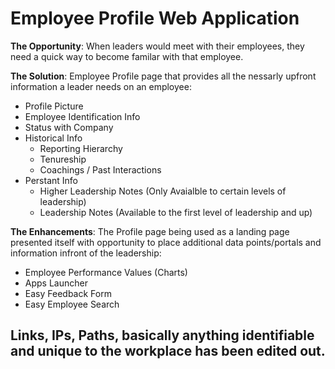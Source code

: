 # Employee Profile Web Application

**The Opportunity**: When leaders would meet with their employees, they need a quick way to become familar with that employee.

**The Solution**: Employee Profile page that provides all the nessarly upfront information a leader needs on an employee:

- Profile Picture
- Employee Identification Info
- Status with Company
- Historical Info
  - Reporting Hierarchy
  - Tenureship
  - Coachings / Past Interactions
- Perstant Info
  - Higher Leadership Notes (Only Avaialble to certain levels of leadership)
  - Leadership Notes (Available to the first level of leadership and up)

**The Enhancements**: The Profile page being used as a landing page presented itself with opportunity to place additional data points/portals and information infront of the leadership:

- Employee Performance Values (Charts)
- Apps Launcher
- Easy Feedback Form
- Easy Employee Search

## Links, IPs, Paths, basically anything identifiable and unique to the workplace has been edited out.